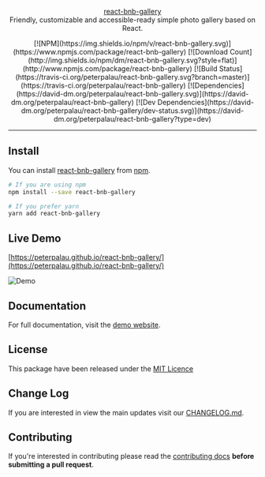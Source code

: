 <p align="center">
  <a href="https://peterpalau.github.io/react-bnb-gallery" target="_blank">react-bnb-gallery</a><br />
  Friendly, customizable and accessible-ready simple photo gallery based on React.
</p>

<p align="center">
  [![NPM](https://img.shields.io/npm/v/react-bnb-gallery.svg)](https://www.npmjs.com/package/react-bnb-gallery) [![Download Count](http://img.shields.io/npm/dm/react-bnb-gallery.svg?style=flat)](http://www.npmjs.com/package/react-bnb-gallery) [![Build Status](https://travis-ci.org/peterpalau/react-bnb-gallery.svg?branch=master)](https://travis-ci.org/peterpalau/react-bnb-gallery) [![Dependencies](https://david-dm.org/peterpalau/react-bnb-gallery.svg)](https://david-dm.org/peterpalau/react-bnb-gallery) [![Dev Dependencies](https://david-dm.org/peterpalau/react-bnb-gallery/dev-status.svg)](https://david-dm.org/peterpalau/react-bnb-gallery?type=dev)
</p>

------

## Install

You can install [react-bnb-gallery](https://www.npmjs.com/package/react-bnb-gallery) from [npm](https://www.npmjs.com/).

```bash
# If you are using npm
npm install --save react-bnb-gallery

# If you prefer yarn
yarn add react-bnb-gallery
```

## Live Demo

[https://peterpalau.github.io/react-bnb-gallery/](https://peterpalau.github.io/react-bnb-gallery/)

![Demo](https://raw.githubusercontent.com/peterpalau/react-bnb-gallery/master/react-bnb-demo.png)

## Documentation

For full documentation, visit the [demo website](https://peterpalau.github.io/react-bnb-gallery).

## License

This package have been released under the [MIT Licence](https://raw.githubusercontent.com/peterpalau/react-bnb-gallery/master/LICENSE)

## Change Log

If you are interested in view the main updates visit our [CHANGELOG.md](https://github.com/peterpalau/react-bnb-gallery/blob/master/CHANGELOG.md).

## Contributing

If you're interested in contributing please read the [contributing docs](https://github.com/peterpalau/react-bnb-gallery/blob/master/CONTRIBUTING.md) **before submitting a pull request**.

